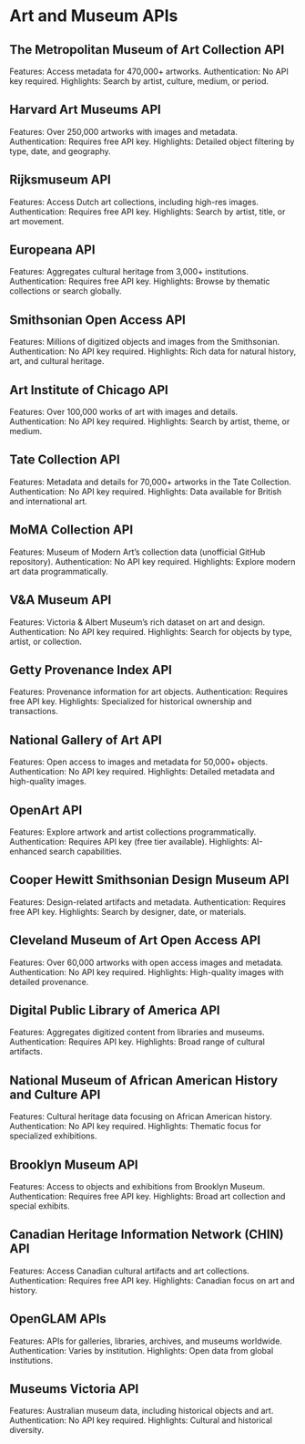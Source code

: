 # Art and Museum APIs

## The Metropolitan Museum of Art Collection API

Features: Access metadata for 470,000+ artworks.
Authentication: No API key required.
Highlights: Search by artist, culture, medium, or period.

## Harvard Art Museums API

Features: Over 250,000 artworks with images and metadata.
Authentication: Requires free API key.
Highlights: Detailed object filtering by type, date, and geography.

## Rijksmuseum API

Features: Access Dutch art collections, including high-res images.
Authentication: Requires free API key.
Highlights: Search by artist, title, or art movement.

## Europeana API

Features: Aggregates cultural heritage from 3,000+ institutions.
Authentication: Requires free API key.
Highlights: Browse by thematic collections or search globally.

## Smithsonian Open Access API

Features: Millions of digitized objects and images from the Smithsonian.
Authentication: No API key required.
Highlights: Rich data for natural history, art, and cultural heritage.

## Art Institute of Chicago API

Features: Over 100,000 works of art with images and details.
Authentication: No API key required.
Highlights: Search by artist, theme, or medium.

## Tate Collection API

Features: Metadata and details for 70,000+ artworks in the Tate Collection.
Authentication: No API key required.
Highlights: Data available for British and international art.

## MoMA Collection API

Features: Museum of Modern Art’s collection data (unofficial GitHub repository).
Authentication: No API key required.
Highlights: Explore modern art data programmatically.

## V&A Museum API

Features: Victoria & Albert Museum’s rich dataset on art and design.
Authentication: No API key required.
Highlights: Search for objects by type, artist, or collection.

## Getty Provenance Index API

Features: Provenance information for art objects.
Authentication: Requires free API key.
Highlights: Specialized for historical ownership and transactions.

## National Gallery of Art API

Features: Open access to images and metadata for 50,000+ objects.
Authentication: No API key required.
Highlights: Detailed metadata and high-quality images.

## OpenArt API

Features: Explore artwork and artist collections programmatically.
Authentication: Requires API key (free tier available).
Highlights: AI-enhanced search capabilities.

## Cooper Hewitt Smithsonian Design Museum API

Features: Design-related artifacts and metadata.
Authentication: Requires free API key.
Highlights: Search by designer, date, or materials.

## Cleveland Museum of Art Open Access API

Features: Over 60,000 artworks with open access images and metadata.
Authentication: No API key required.
Highlights: High-quality images with detailed provenance.

## Digital Public Library of America API

Features: Aggregates digitized content from libraries and museums.
Authentication: Requires API key.
Highlights: Broad range of cultural artifacts.

## National Museum of African American History and Culture API

Features: Cultural heritage data focusing on African American history.
Authentication: No API key required.
Highlights: Thematic focus for specialized exhibitions.

## Brooklyn Museum API

Features: Access to objects and exhibitions from Brooklyn Museum.
Authentication: Requires free API key.
Highlights: Broad art collection and special exhibits.

## Canadian Heritage Information Network (CHIN) API

Features: Access Canadian cultural artifacts and art collections.
Authentication: Requires free API key.
Highlights: Canadian focus on art and history.

## OpenGLAM APIs

Features: APIs for galleries, libraries, archives, and museums worldwide.
Authentication: Varies by institution.
Highlights: Open data from global institutions.

## Museums Victoria API

Features: Australian museum data, including historical objects and art.
Authentication: No API key required.
Highlights: Cultural and historical diversity.